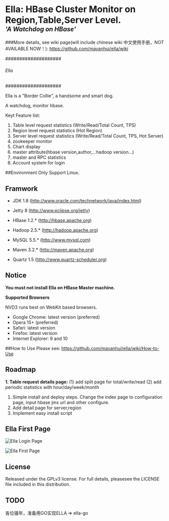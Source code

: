 <h1>Ella: HBase Cluster Monitor on Region,Table,Server Level.<br />
<em><sup><sup>'A Watchdog on HBase'</sup></sup></em></h1>

###More details, see wiki page(will include chinese wiki 中文使用手册，NOT AVAILABLE NOW！): 
https://github.com/mayanhui/ella/wiki

####################
###### Ella ########
####################


Ella is a "Border Collie", a handsome and smart dog.

A watchdog, monitor hbase.

Keyt Feature list:

1. Table level request statistics (Write/Read/Total Count, TPS)
2. Region level request statistics (Hot Region)
3. Server level request statistics (Write/Read/Total Count, TPS, Hot Server)
4. zookeeper monitor
5. Chart display
6. master attribute(hbase version,author,...hadoop version...)
7. master and RPC statistics
8. Account system for login


##Environment
Only Support Linux.

## Framwork
* JDK 1.8 (http://www.oracle.com/technetwork/java/index.html)
* Jetty 8 (http://www.eclipse.org/jetty)
* HBase 1.2.* (http://hbase.apache.org)
* Hadoop 2.5.* (http://hadoop.apache.org)
* MySQL 5.5.* (http://www.mysql.com)

* Maven 3.2.* (http://maven.apache.org)
* Quartz 1.5 (http://www.quartz-scheduler.org)

## Notice
<b>You must not install Ella on HBase Master machine.</b>

<b>Supported Browsers</b>

NVD3 runs best on WebKit based browsers.

* Google Chrome: latest version (preferred)
* Opera 15+ (preferred)
* Safari: latest version
* Firefox: latest version
* Internet Explorer: 9 and 10

##How to Use
Please see:
https://github.com/mayanhui/ella/wiki/How-to-Use


## Roadmap

<b>1. Table request details page:</b>
(1) add split page for total/write/read
(2) add periodic statistics with hour/day/week/month

1. Simple install and deploy steps. Change the index page to configuration page, input hbase jmx url and other configure.
2. Add detail page for server,region
3. Implement easy install script

## Ella First Page

![Ella Login Page](http://static.oschina.net/uploads/space/2013/0814/181852_duF0_818358.jpg)


![Ella First Page](http://static.oschina.net/uploads/space/2013/0720/142647_s5dz_818358.jpg)


## License
Released under the GPLv3 license. For full details, pleasesee the LICENSE file included in this distribution.


## TODO
各位骚年，准备用GO实现ELLA => ella-go
